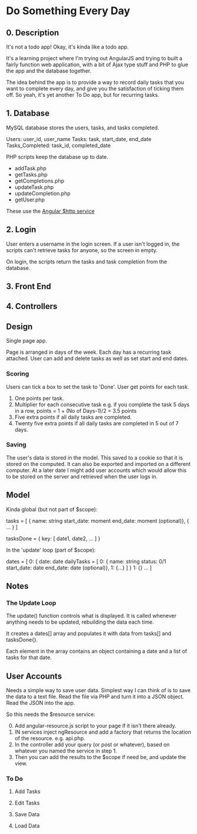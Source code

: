 # Do Something Every Day

## 0. Description

It's not a todo app! Okay, it's kinda like a todo app.

It's a learning project where I'm trying out AngularJS and trying to built a fairly function web application, with a bit of Ajax type stuff and PHP to glue the app and the database together.

The idea behind the app is to provide a way to record daily tasks that you want to complete every day, and give you the satisfaction of ticking them off. So yeah, it's yet another To Do app, but for recurring tasks.


## 1. Database

MySQL database stores the users, tasks, and tasks completed. 

Users: user_id, user_name
Tasks: task, start_date, end_date
Tasks_Completed: task_id, completed_date

PHP scripts keep the database up to date.

* addTask.php
* getTasks.php
* getCompletions.php
* updateTask.php
* updateCompletion.php
* getUser.php

These use the [Angular $http service][1]

[1]:http://docs.angularjs.org/api/ng/service/$http

## 2. Login

User enters a username in the login screen. If a user isn't logged in, the scripts can't retrieve tasks for anyone, so the screen in empty.

On login, the scripts return the tasks and task completion from the database.

## 3. Front End

## 4. Controllers

## Design

Single page app.

Page is arranged in days of the week. Each day has a recurring task attached. User can add and delete tasks as well as set start and end dates.

### Scoring

Users can tick a box to set the task to 'Done'. User get points for each task.

1. One points per task.
2. Multiplier for each consecutive task e.g. if you complete the task 5 days in a row, points = 1 + (No of Days-1)/2 = 3.5 points
3. Five extra points if all daily tasks are completed.
4. Twenty five extra points if all daily tasks are completed in 5 out of 7 days.

### Saving

The user's data is stored in the model. This saved to a cookie so that it is stored on the computed. It can also be exported and imported on a different computer. At a later date I might add user accounts which would allow this to be stored on the server and retrieved when the user logs in.


## Model

Kinda global (but not part of $scope):

tasks = [
    {
        name:       string
        start_date: moment
        end_date:   moment (optional)},
    {
        ...
    }
]

tasksDone = {
    key: [
        date1,
        date2,
        ...
    ]
}

In the 'update' loop (part of $scope):

dates = [
    0: {
        date: date
        dailyTasks = [
            0: {
                name: string
                status: 0/1
                start_date: date
                end_date: date (optional)},
            1: {...}
        ]
    }
    1: {}
    ...
]


## Notes

### The Update Loop

The update() function controls what is displayed. It is called whenever anything needs to be updated, rebuilding the data each time. 

It creates a dates[] array and populates it with data from tasks[] and tasksDone{}.

Each element in the array contains an object containing a date and a list of tasks for that date.

## User Accounts

Needs a simple way to save user data. Simplest way I can think of is to save the data to a text file. Read the file via PHP and turn it into a JSON object. Read the JSON into the app.

So this needs the $resource service:

0. Add angular-resource.js script to your page if it isn't there already.
1. IN services inject ngResource and add a factory that returns the location of the resource. e.g. api.php.
2. In the controller add your query (or post or whatever), based on whatever you named the service in step 1.
3. Then you can add the results to the $scope if need be, and update the view.  





### To Do

1. Add Tasks

2. Edit Tasks
3. Save Data
4. Load Data





